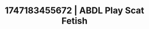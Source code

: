 ---
categories:
- Tradwife
- Erotic photography
- Sapphic desires
- Hand over mouth play
- Pov blowjob
image: /assets/images/1747183455672.jpg
layout: post
seo:
  description: Featured content with artistic ABDL Play, Scat Fetish. HD images available.
  keywords: ABDL Play, Scat Fetish
  og_image: /assets/images/1747183455672.jpg
  schema_type: VisualArtwork
tags:
- ABDL Play
- '#1747183455672'
- Scat Fetish
title: 1747183455672 | ABDL Play Scat Fetish
---